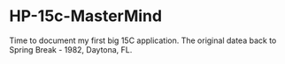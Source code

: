 # HP-15c-MasterMind

Time to document my first big 15C application. The original datea back to Spring Break - 1982, Daytona, FL.
